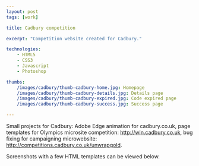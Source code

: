 ```yaml
---
layout: post
tags: [work]

title: Cadbury competition

excerpt: "Competition website created for Cadbury."

technologies:
    - HTML5
    - CSS3
    - Javascript
    - Photoshop

thumbs:
    /images/cadbury/thumb-cadbury-home.jpg: Homepage
    /images/cadbury/thumb-cadbury-details.jpg: Details page
    /images/cadbury/thumb-cadbury-expired.jpg: Code expired page
    /images/cadbury/thumb-cadbury-success.jpg: Success page

---
```


Small projects for Cadbury: Adobe Edge animation for cadbury.co.uk, page templates for Olympics microsite competition: http://win.cadbury.co.uk, bug fixing for campaigning microwebsite: http://competitions.cadbury.co.uk/unwrapgold.

Screenshots with a few HTML templates can be viewed below.
